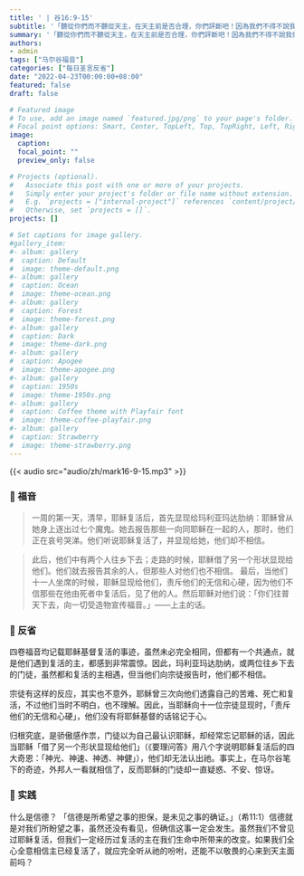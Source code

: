 ```yaml
---
title: ' | 谷16:9-15'
subtitle: '「聽從你們而不聽從天主，在天主前是否合理，你們評斷吧！因為我們不得不說我們所見所聞的事。」（宗4:19-20）'
summary: '「聽從你們而不聽從天主，在天主前是否合理，你們評斷吧！因為我們不得不說我們所見所聞的事。」（宗4:19-20）'
authors:
- admin
tags: ["马尔谷福音"]
categories: ["每日圣言反省"]
date: "2022-04-23T00:00:00+08:00"
featured: false
draft: false

# Featured image
# To use, add an image named `featured.jpg/png` to your page's folder.
# Focal point options: Smart, Center, TopLeft, Top, TopRight, Left, Right, BottomLeft, Bottom, BottomRight
image:
  caption:
  focal_point: ""
  preview_only: false

# Projects (optional).
#   Associate this post with one or more of your projects.
#   Simply enter your project's folder or file name without extension.
#   E.g. `projects = ["internal-project"]` references `content/project/deep-learning/index.md`.
#   Otherwise, set `projects = []`.
projects: []

# Set captions for image gallery.
#gallery_item:
#- album: gallery
#  caption: Default
#  image: theme-default.png
#- album: gallery
#  caption: Ocean
#  image: theme-ocean.png
#- album: gallery
#  caption: Forest
#  image: theme-forest.png
#- album: gallery
#  caption: Dark
#  image: theme-dark.png
#- album: gallery
#  caption: Apogee
#  image: theme-apogee.png
#- album: gallery
#  caption: 1950s
#  image: theme-1950s.png
#- album: gallery
#  caption: Coffee theme with Playfair font
#  image: theme-coffee-playfair.png
#- album: gallery
#  caption: Strawberry
#  image: theme-strawberry.png
---
```


{{< audio src="audio/zh/mark16-9-15.mp3" >}}

### :love_letter: 福音
> 一周的第一天，清早，耶稣复活后，首先显现给玛利亚玛达肋纳：耶稣曾从她身上逐出过七个魔鬼。她去报告那些一向同耶稣在一起的人，那时，他们正在哀号哭涕。他们听说耶稣复活了，并显现给她，他们却不相信。

> 此后，他们中有两个人往乡下去；走路的时候，耶稣借了另一个形状显现给他们。他们就去报告其余的人，但那些人对他们也不相信。
最后，当他们十一人坐席的时候，耶稣显现给他们，责斥他们的无信和心硬，因为他们不信那些在他由死者中复活后，见了他的人。然后耶稣对他们说：「你们往普天下去，向一切受造物宣传福音。」——上主的话。

### :speech_balloon: 反省
四卷福音均记载耶稣基督复活的事迹，虽然未必完全相同，但都有一个共通点，就是他们遇到复活的主，都感到非常震惊。因此，玛利亚玛达肋纳，或两位往乡下去的门徒，虽然都和复活的主相遇，但当他们向宗徒报告时，他们都不相信。

宗徒有这样的反应，其实也不意外，耶稣曾三次向他们透露自己的苦难、死亡和复活，不过他们当时不明白，也不理解。因此，当耶稣向十一位宗徒显现时，「责斥他们的无信和心硬」，他们没有将耶稣基督的话铭记于心。

归根究底，是骄傲感作祟，门徒以为自己最认识耶稣，却经常忘记耶稣的话，因此当耶稣「借了另一个形状显现给他们」（《要理问答》用八个字说明耶稣复活后的四大奇恩：「神光、神速、神透、神健」），他们却无法认出祂。事实上，在马尔谷笔下的奇迹，外邦人一看就相信了，反而耶稣的门徒却一直疑惑、不安、惊讶。

### :runner: 实践
什么是信德？ 「信德是所希望之事的担保，是未见之事的确证。」（希11:1）信德就是对我们所盼望之事，虽然还没有看见，但确信这事一定会发生。虽然我们不曾见过耶稣复活，但我们一定经历过复活的主在我们生命中所带来的改变。如果我们全心全意相信主已经复活了，就应完全听从祂的吩咐，还能不以敬畏的心来到天主面前吗？
